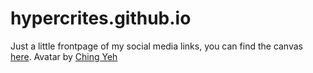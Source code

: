 # hypercrites.github.io
Just a little frontpage of my social media links, you can find the canvas [here](https://codepen.io/jkiss/pen/OVEeqK).
Avatar by [Ching Yeh](https://www.artstation.com/chingyeh)

<!-- https://www.pinterest.at/pin/541909767658924395/ 
     https://www.artstation.com/chingyeh
     srcset
-->
